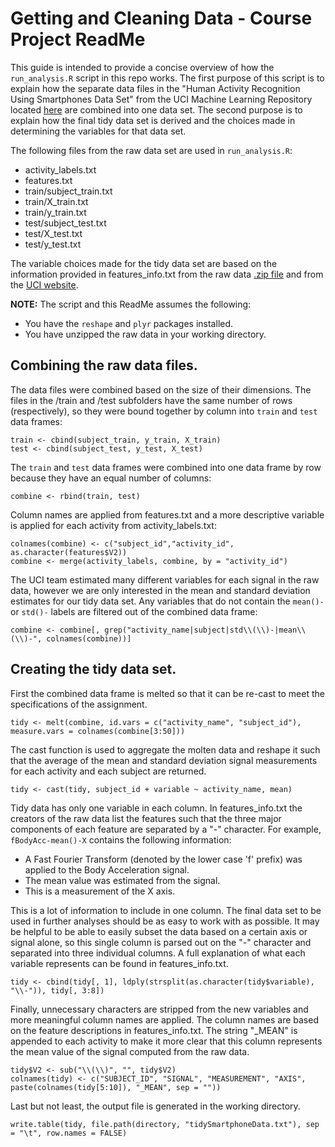 Getting and Cleaning Data - Course Project ReadMe
=================================================
This guide is intended to provide a concise overview of how the `run_analysis.R` script in this repo works. The first purpose of this script is to explain how the separate data files in the "Human Activity Recognition Using Smartphones Data Set" from the UCI Machine Learning Repository located [here](http://archive.ics.uci.edu/ml/datasets/Human+Activity+Recognition+Using+Smartphones) are combined into one data set. The second purpose is to explain how the final tidy data set is derived and the choices made in determining the variables for that data set.

The following files from the raw data set are used in `run_analysis.R`:
* activity_labels.txt
* features.txt
* train/subject_train.txt
* train/X_train.txt
* train/y_train.txt
* test/subject_test.txt
* test/X_test.txt
* test/y_test.txt

The variable choices made for the tidy data set are based on the information provided in features_info.txt from the raw data [.zip file](https://d396qusza40orc.cloudfront.net/getdata%2Fprojectfiles%2FUCI%20HAR%20Dataset.zip) and from the [UCI website](http://archive.ics.uci.edu/ml/datasets/Human+Activity+Recognition+Using+Smartphones).

__NOTE:__ The script and this ReadMe assumes the following:
* You have the `reshape` and `plyr` packages installed.
* You have unzipped the raw data in your working directory.

## Combining the raw data files.
The data files were combined based on the size of their dimensions. The files in the /train and /test subfolders have the same number of rows (respectively), so they were bound together by column into `train` and `test` data frames:
```
train <- cbind(subject_train, y_train, X_train)
test <- cbind(subject_test, y_test, X_test)
```
The `train` and `test` data frames were combined into one data frame by row because they have an equal number of columns:
```
combine <- rbind(train, test)
```
Column names are applied from features.txt and a more descriptive variable is applied for each activity from activity_labels.txt:
```
colnames(combine) <- c("subject_id","activity_id", as.character(features$V2))
combine <- merge(activity_labels, combine, by = "activity_id")
```
The UCI team estimated many different variables for each signal in the raw data, however we are only interested in the mean and standard deviation estimates for our tidy data set. Any variables that do not contain the `mean()-` or `std()-` labels are filtered out of the combined data frame:
```
combine <- combine[, grep("activity_name|subject|std\\(\\)-|mean\\(\\)-", colnames(combine))]
```

## Creating the tidy data set.
First the combined data frame is melted so that it can be re-cast to meet the specifications of the assignment.
```
tidy <- melt(combine, id.vars = c("activity_name", "subject_id"), measure.vars = colnames(combine[3:50]))
```
The cast function is used to aggregate the molten data and reshape it such that the average of the mean and standard deviation signal measurements for each activity and each subject are returned.
```
tidy <- cast(tidy, subject_id + variable ~ activity_name, mean)
```
Tidy data has only one variable in each column. In features_info.txt the creators of the raw data list the features such that the three major components of each feature are separated by a "-" character. For example, `fBodyAcc-mean()-X` contains the following information:
* A Fast Fourier Transform (denoted by the lower case 'f' prefix) was applied to the Body Acceleration signal.
* The mean value was estimated from the signal.
* This is a measurement of the X axis.


This is a lot of information to include in one column. The final data set to be used in further analyses should be as easy to work with as possible. It may be helpful to be able to easily subset the data based on a certain axis or signal alone, so this single column is parsed out on the "-" character and separated into three individual columns. A full explanation of what each variable represents can be found in features_info.txt.
```
tidy <- cbind(tidy[, 1], ldply(strsplit(as.character(tidy$variable), "\\-")), tidy[, 3:8])
```
Finally, unnecessary characters are stripped from the new variables and more meaningful column names are applied. The column names are based on the feature descriptions in features_info.txt. The string "_MEAN" is appended to each activity to make it more clear that this column represents the mean value of the signal computed from the raw data.
```
tidy$V2 <- sub("\\(\\)", "", tidy$V2)
colnames(tidy) <- c("SUBJECT_ID", "SIGNAL", "MEASUREMENT", "AXIS", paste(colnames(tidy[5:10]), "_MEAN", sep = ""))
```
Last but not least, the output file is generated in the working directory.
```
write.table(tidy, file.path(directory, "tidySmartphoneData.txt"), sep = "\t", row.names = FALSE)
```

